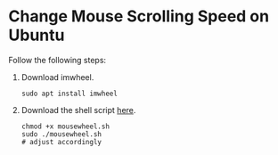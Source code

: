 # Change Mouse Scrolling Speed on Ubuntu
Follow the following steps:


1. Download imwheel. 
    ```
    sudo apt install imwheel 
    ```
2. Download the shell script [here](./files/mousewheel.sh).
    ```
    chmod +x mousewheel.sh
    sudo ./mousewheel.sh
    # adjust accordingly
    ```
